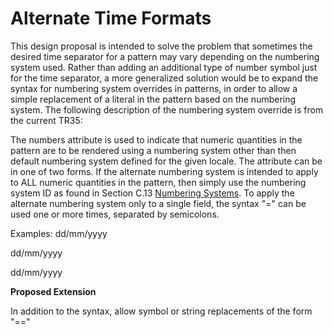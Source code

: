 # Alternate Time Formats

This design proposal is intended to solve the problem that sometimes the desired
time separator for a pattern may vary depending on the numbering system used.
Rather than adding an additional type of number symbol just for the time
separator, a more generalized solution would be to expand the syntax for
numbering system overrides in patterns, in order to allow a simple replacement
of a literal in the pattern based on the numbering system. The following
description of the numbering system override is from the current TR35:

<!ATTLIST pattern numbers CDATA         #IMPLIED >

The numbers attribute is used to indicate that numeric  quantities in the
pattern are to be rendered using a numbering system other     than then default
numbering system defined for the given locale. The    attribute can be in one of
two forms. If the alternate numbering system is      intended to apply to ALL
numeric quantities in the pattern, then simply use     the numbering system ID
as found in Section C.13 [Numbering
Systems](http://www.unicode.org/reports/tr35/#Numbering_Systems).   To apply the
alternate numbering system only to a single field, the syntax
"<letter>=<numberingSystem>" can be used one or more times, separated by
semicolons.

Examples:
<pattern numbers="hebr">dd/mm/yyyy</pattern>
<!-- Use Hebrew numerals to represent numbers in the Hebrew calendar, where
"latn" numbering system is the default -->
<pattern numbers="y=hebr">dd/mm/yyyy</pattern>
<!-- Same as above, except that ONLY the year value would be rendered in
Hebrew -->
<pattern numbers="d=thai;m=hans;y=deva">dd/mm/yyyy</pattern>
<!-- Illustrates use of multiple numbering systems for a single pattern. -->

**Proposed Extension**

In addition to the syntax, allow symbol or string replacements of the form
"<string>=<numberingSystem>=<replacementString>"
